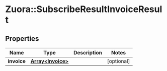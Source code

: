 # Zuora::SubscribeResultInvoiceResult

## Properties
Name | Type | Description | Notes
------------ | ------------- | ------------- | -------------
**invoice** | [**Array&lt;Invoice&gt;**](Invoice.md) |  | [optional] 


